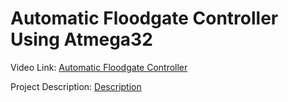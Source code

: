 # Automatic Floodgate Controller Using Atmega32

Video Link: [Automatic Floodgate Controller](https://www.youtube.com/watch?v=TcEPA_51kB8)

Project Description: [Description](https://www.overleaf.com/read/gwkkzdkfvqtr)
